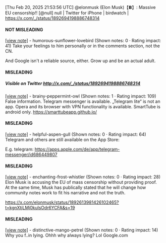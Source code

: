 [Thu Feb 20, 2025 21:53:56 UTC] @elonmusk (Elon Musk)【𝗕】: Massive EU censorship!! [@null] null | Twitter for iPhone | birdwatch | https://x.com/_/status/1892694198886748314

#### NOT MISLEADING

[[view note]](https://x.com/i/birdwatch/n/1892697247470780477) - humorous-sunflower-lovebird (Shown notes: 0 · Rating impact: 41)
Take your feelings to him personally or in the comments section, not the CN.

And Google isn't a reliable source, either.  Grow up and be an actual adult.

#### MISLEADING
##### Visible on Twitter http://x.com/_/status/1892694198886748314
[[view note]](https://x.com/i/birdwatch/n/1892715628475125769) - brainy-peppermint-owl (Shown notes: 1 · Rating impact: 109)
False information.
Telegram messenger is available.
„Telegram lite“ is not an app.
Opera and its browser with VPN functionality is available.
SmartTube is android only.
https://smarttubeapp.github.io/

#### MISLEADING

[[view note]](https://x.com/i/birdwatch/n/1892701163549556931) - helpful-aspen-gull (Shown notes: 0 · Rating impact: 64)
Telegram and others are still available on the App Store:

E.g. telegram: https://apps.apple.com/de/app/telegram-messenger/id686449807

#### MISLEADING

[[view note]](https://x.com/i/birdwatch/n/1892701007827894437) - enchanting-frost-whistler (Shown notes: 0 · Rating impact: 28)
Elon Musk is accusing the EU of mass censorship without providing proof. At the same time, Musk has publically stated that he will change how community notes work to fit his narrative and not the truth.

https://x.com/elonmusk/status/1892613981426102465?t=kgnXtjLMj0kuIsOdr6YCFA&s=19

#### MISLEADING

[[view note]](https://x.com/i/birdwatch/n/1892695615634866179) - distinctive-mango-petrel (Shown notes: 0 · Rating impact: 14)
Why you f..in lying. Ohhh why always lying? Lol
Google.com
